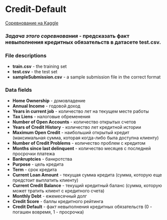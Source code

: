 # Credit-Default

[Соревнование на Kaggle](https://www.kaggle.com/c/gb-credit-default/overview)

### *Задача этого соревнования* - предсказать факт невыполнения кредитных обязательств в датасете test.csv.  

### File descriptions
* **train.csv** - the training set
* **test.csv** - the test set
* **sampleSubmission.csv** - a sample submission file in the correct format

### Data fields

* **Home Ownership** - домовладение
* **Annual Income** - годовой доход
* **Years in current job** - количество лет на текущем месте работы
* **Tax Liens** - налоговые обременения
* **Number of Open Accounts** - количество открытых счетов
* **Years of Credit History** - количество лет кредитной истории
* **Maximum Open Credit** - наибольший открытый кредит (максимальная сумма, которая когда-либо была доступна клиенту)
* **Number of Credit Problems** - количество проблем с кредитом
* **Months since last delinquent** - количество месяцев с последней просрочки платежа
* **Bankruptcies** - банкротства
* **Purpose** - цель кредита
* **Term** - срок кредита
* **Current Loan Amount** - текущая сумма кредита (сумма, которую еще предстоит выплатить клиенту)
* **Current Credit Balance** - текущий кредитный баланс (сумма, которую может тратить клиент с кредитного счета)
* **Monthly Debt** - ежемесячный долг
* **Credit Score** - баллы кредитного рейтинга
* **Credit Default** - факт невыполнения кредитных обязательств (0 - погашен вовремя, 1 - просрочка)
